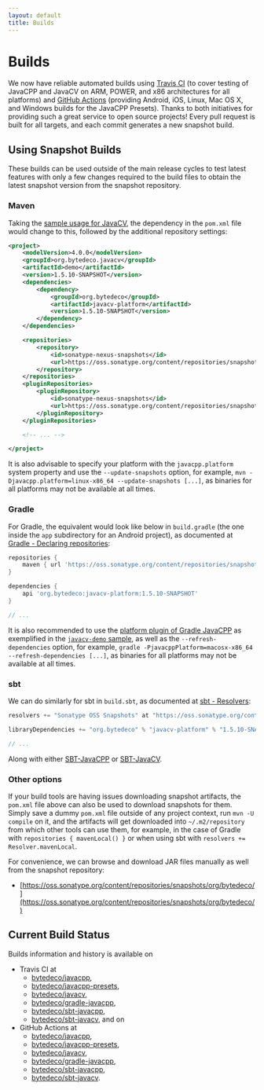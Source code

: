 ```yaml
---
layout: default
title: Builds
---
```


Builds
======

We now have reliable automated builds using [Travis CI](https://www.travis-ci.org/) (to cover testing of JavaCPP and JavaCV on ARM, POWER, and x86 architectures for all platforms) and [GitHub Actions](https://github.com/features/actions) (providing Android, iOS, Linux, Mac OS X, and Windows builds for the JavaCPP Presets). Thanks to both initiatives for providing such a great service to open source projects! Every pull request is built for all targets, and each commit generates a new snapshot build.

Using Snapshot Builds
---------------------

These builds can be used outside of the main release cycles to test latest features with only a few changes required to the build files to obtain the latest snapshot version from the snapshot repository.

### Maven
Taking the [sample usage for JavaCV](https://github.com/bytedeco/javacv#sample-usage), the dependency in the `pom.xml` file would change to this, followed by the additional repository settings:

```xml
<project>
    <modelVersion>4.0.0</modelVersion>
    <groupId>org.bytedeco.javacv</groupId>
    <artifactId>demo</artifactId>
    <version>1.5.10-SNAPSHOT</version>
    <dependencies>
        <dependency>
            <groupId>org.bytedeco</groupId>
            <artifactId>javacv-platform</artifactId>
            <version>1.5.10-SNAPSHOT</version>
        </dependency>
    </dependencies>

    <repositories>
        <repository>
            <id>sonatype-nexus-snapshots</id>
            <url>https://oss.sonatype.org/content/repositories/snapshots</url>
        </repository>
    </repositories>
    <pluginRepositories>
        <pluginRepository>
            <id>sonatype-nexus-snapshots</id>
            <url>https://oss.sonatype.org/content/repositories/snapshots</url>
        </pluginRepository>
    </pluginRepositories>

    <!-- ... -->

</project>
```

It is also advisable to specify your platform with the `javacpp.platform` system property and use the `--update-snapshots` option, for example, `mvn -Djavacpp.platform=linux-x86_64 --update-snapshots [...]`, as binaries for all platforms may not be available at all times.


### Gradle
For Gradle, the equivalent would look like below in `build.gradle` (the one inside the `app` subdirectory for an Android project), as documented at [Gradle - Declaring repositories](https://docs.gradle.org/current/userguide/declaring_repositories.html):
```groovy
repositories {
    maven { url 'https://oss.sonatype.org/content/repositories/snapshots' }
}

dependencies {
    api 'org.bytedeco:javacv-platform:1.5.10-SNAPSHOT'
}

// ...
```
It is also recommended to use the [platform plugin of Gradle JavaCPP](https://github.com/bytedeco/gradle-javacpp#the-platform-plugin) as exemplified in the [`javacv-demo` sample](https://github.com/bytedeco/gradle-javacpp/tree/master/samples/javacv-demo), as well as the `--refresh-dependencies` option, for example, `gradle -PjavacppPlatform=macosx-x86_64 --refresh-dependencies [...]`, as binaries for all platforms may not be available at all times.


### sbt
We can do similarly for sbt in `build.sbt`, as documented at [sbt - Resolvers](https://www.scala-sbt.org/1.x/docs/Library-Dependencies.html#Resolvers):
```scala
resolvers += "Sonatype OSS Snapshots" at "https://oss.sonatype.org/content/repositories/snapshots"

libraryDependencies += "org.bytedeco" % "javacv-platform" % "1.5.10-SNAPSHOT"

// ...
```
Along with either [SBT-JavaCPP](https://github.com/bytedeco/sbt-javacpp) or [SBT-JavaCV](https://github.com/bytedeco/sbt-javacv).


### Other options
If your build tools are having issues downloading snapshot artifacts, the `pom.xml` file above can also be used to download snapshots for them. Simply save a dummy `pom.xml` file outside of any project context, run `mvn -U compile` on it, and the artifacts will get downloaded into `~/.m2/repository` from which other tools can use them, for example, in the case of Gradle with `repositories { mavenLocal() }` or when using sbt with `resolvers += Resolver.mavenLocal`.

For convenience, we can browse and download JAR files manually as well from the snapshot repository:
 * [https://oss.sonatype.org/content/repositories/snapshots/org/bytedeco/](https://oss.sonatype.org/content/repositories/snapshots/org/bytedeco/)

Current Build Status
---------------------

Builds information and history is available on

 * Travis CI at
   * [bytedeco/javacpp](https://travis-ci.org/bytedeco/javacpp),
   * [bytedeco/javacpp-presets](https://travis-ci.org/bytedeco/javacpp-presets),
   * [bytedeco/javacv](https://travis-ci.org/bytedeco/javacv),
   * [bytedeco/gradle-javacpp](https://travis-ci.org/bytedeco/gradle-javacpp),
   * [bytedeco/sbt-javacpp](https://travis-ci.org/bytedeco/sbt-javacpp),
   * [bytedeco/sbt-javacv](https://travis-ci.org/bytedeco/sbt-javacv), and on
 * GitHub Actions at
   * [bytedeco/javacpp](https://github.com/bytedeco/javacpp/actions),
   * [bytedeco/javacpp-presets](https://github.com/bytedeco/javacpp-presets/actions),
   * [bytedeco/javacv](https://github.com/bytedeco/javacv/actions),
   * [bytedeco/gradle-javacpp](https://github.com/bytedeco/gradle-javacpp/actions),
   * [bytedeco/sbt-javacpp](https://github.com/bytedeco/sbt-javacpp/actions),
   * [bytedeco/sbt-javacv](https://github.com/bytedeco/sbt-javacv/actions).

